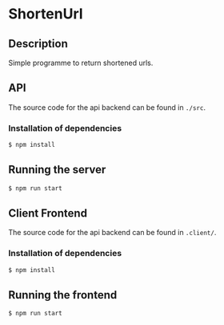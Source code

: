 
# ShortenUrl
## Description

Simple programme to return shortened urls.

## API

The source code for the api backend can be found in `./src`.

### Installation of dependencies
```bash
$ npm install
```

## Running the server

```bash
$ npm run start
```

## Client Frontend

The source code for the api backend can be found in `.client/`.

### Installation of dependencies
```bash
$ npm install
```

## Running the frontend

```bash
$ npm run start
```